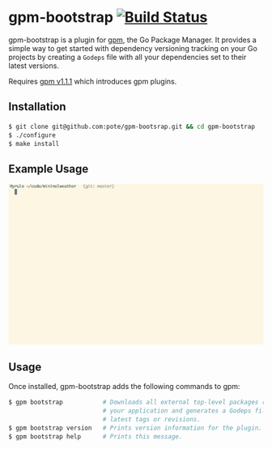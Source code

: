 # gpm-bootstrap [![Build Status](https://travis-ci.org/pote/gpm-bootstrap.png?branch=master)](https://travis-ci.org/pote/gpm-bootstrap)

gpm-bootstrap is a plugin for [gpm](https://github.com/pote/gpm), the Go Package Manager. It provides a simple way to get started with dependency versioning tracking on your Go projects by creating a `Godeps` file with all your dependencies set to their latest versions.

Requires [gpm v1.1.1](https://github.com/pote/gpm/releases/tag/v1.1.1) which introduces gpm plugins.

## Installation

```bash
$ git clone git@github.com:pote/gpm-bootsrap.git && cd gpm-bootstrap
$ ./configure
$ make install
```

## Example Usage

![gpm bootstrap](./gpm_bootstrap.gif)

## Usage

Once installed, gpm-bootstrap adds the following commands to gpm:

```bash
$ gpm bootstrap           # Downloads all external top-level packages required by
                          # your application and generates a Godeps file with their
                          # latest tags or revisions.
$ gpm bootstrap version   # Prints version information for the plugin.
$ gpm bootstrap help      # Prints this message.
```
